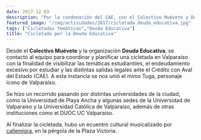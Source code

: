 ```yaml
---
date: 2017-12-03
description: "Por la condonación del CAE, con el Colectivo Muévete y Deuda Educativa"
featured_image: "/img/actividades/2017/cicletada_deuda_educativa.jpg"
tags: ["Cicletadas Temáticas","Deuda Educativa"]
title: "Cicletada por la Deuda Educativa"
---
```


Desde el **Colectivo Muévete** y la organización **Deuda Educativa**, se contactó al equipo para coordinar y planificar una cicletada en Valparaíso con la finalidad de visibilizar las temáticas estudiantiles, el endeudamiento excesivo por estudiar y las distintas salidas legales ante el Crédito con Aval del Estado (CAE). A esta instancia se nos unió el mimo Tuga, personaje ícono de Valparaíso.

Se hizo un recorrido pasando por distintas universidades de la ciudad, como la Universidad de Playa Ancha y algunas sedes de la Universidad de Valparaíso y la Universidad Católica de Valparaíso, además de otras instituciones como el DUOC UC Valparaíso.

Al finalizar la cicletada, hubo un ecuentro cultural musicalizado por [callemigra](https://www.instagram.com/callemigrabanda/), en la pérgola de la Plaza Victoria.